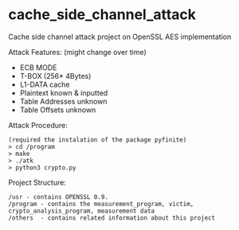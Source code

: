 # cache_side_channel_attack
Cache side channel attack project on OpenSSL AES implementation


Attack Features: (might change over time)
- ECB MODE
- T-BOX (256* 4Bytes)
- L1-DATA cache
- Plaintext known & inputted
- Table Addresses unknown
- Table Offsets unknown
  
  
 

Attack Procedure:
```
(required the instalation of the package pyfinite)
> cd /program
> make
> ./atk
> python3 crypto.py
```


Project Structure:
```
/usr - contains OPENSSL 0.9.
/program - contains the measurement_program, victim, crypto_analysis_program, measurement data
/others  - contains related information about this project
```
